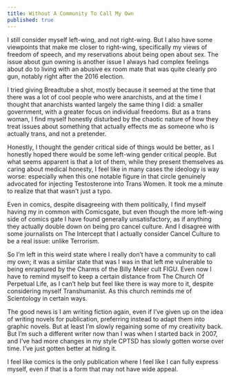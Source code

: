 ```yaml
---
title: Without A Community To Call My Own
published: true
---
```

I still consider myself left-wing, and not right-wing. But I also have some viewpoints that make me closer to right-wing, specifically my views of freedom of speech, and my reservations about being open about sex. The issue about gun owning is another issue I always had complex feelings about do to living with an abusive ex room mate that was quite clearly pro gun, notably right after the 2016 election.

I tried giving Breadtube a shot, mostly because it seemed at the time that there was a lot of cool people who were anarchists, and at the time I thought that anarchists wanted largely the same thing I did: a smaller government, with a greater focus on individual freedoms. But as a trans woman, I find myself honestly disturbed by the chaotic nature of how they treat issues about something that actually effects me as someone who is actually trans, and not a pretender.

Honestly, I thought the gender critical side of things would be better, as I honestly hoped there would be some left-wing gender critical people. But what seems apparent is that a lot of them, while they present themselves as caring about medical honesty, I feel like in many cases the ideology is way worse: especially when this one notable figure in that circle genuinely advocated for injecting Testosterone into Trans Women. It took me a minute to realize that that wasn’t just a typo.

Even in comics, despite disagreeing with them politically, I find myself having my in common with Comicsgate, but even though the more left-wing side of comics gate I have found generally unsatisfactory, as if anything they actually double down on being pro cancel culture. And I disagree with some journalists on The Intercept that I actually consider Cancel Culture to be a real issue: unlike Terrorism.

So I’m left in this weird state where I really don’t have a community to call my own; it was a similar state that was I was in that left me vulnerable to being enraptured by the Charms of the Billy Meier cult FIGU. Even now I have to remind myself to keep a certain distance from The Church Of Perpetual Life, as I can’t help but feel like there is way more to it, despite considering myself Transhumanist. As this church reminds me of Scientology in certain ways.

The good news is I am writing fiction again, even if I’ve given up on the idea of writing novels for publication, preferring instead to adapt them into graphic novels. But at least I’m slowly regaining some of my creativity back. But I’m such a different writer now than I was when I started back in 2007, and I’ve had more changes in my style CPTSD has slowly gotten worse over time. I’ve just gotten better at hiding it.

I feel like comics is the only publication where I feel like I can fully express myself, even if that is a form that may not have wide appeal.
